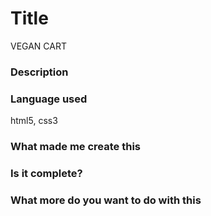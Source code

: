 # Title
VEGAN CART

### Description


### Language used
html5, css3

### What made me create this


### Is it complete?


### What more do you want to do with this
